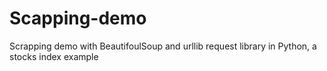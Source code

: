 # Scapping-demo
 Scrapping demo with BeautifoulSoup and urllib request library in Python, a stocks index example
